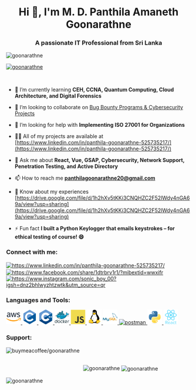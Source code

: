 <h1 align="center">Hi 👋, I'm M. D. Panthila Amaneth Goonarathne</h1>
<h3 align="center">A passionate IT Professional from Sri Lanka</h3>

<p align="left"> <img src="https://komarev.com/ghpvc/?username=goonarathne&label=Profile%20views&color=0e75b6&style=flat" alt="goonarathne" /> </p>

<p align="left"> <a href="https://github.com/ryo-ma/github-profile-trophy"><img src="https://github-profile-trophy.vercel.app/?username=goonarathne" alt="goonarathne" /></a> </p>

<p align="left"> <a href="https://twitter.com/" target="blank"><img src="https://img.shields.io/twitter/follow/?logo=twitter&style=for-the-badge" alt="" /></a> </p>

- 🌱 I’m currently learning **CEH, CCNA, Quantum Computing, Cloud Architecture, and Digital Forensics**

- 👯 I’m looking to collaborate on [Bug Bounty Programs & Cybersecurity Projects](https://tryhackme.com/)

- 🤝 I’m looking for help with **Implementing ISO 27001 for Organizations**

- 👨‍💻 All of my projects are available at [https://www.linkedin.com/in/panthila-goonarathne-525735217/](https://www.linkedin.com/in/panthila-goonarathne-525735217/)

- 💬 Ask me about **React, Vue, GSAP, Cybersecurity, Network Support, Penetration Testing, and Active Directory**

- 📫 How to reach me **panthilagoonarathne20@gmail.com**

- 📄 Know about my experiences [https://drive.google.com/file/d/1h2hXv5tKKi3CNQHZC2F52lWdy4nGA69a/view?usp=sharing](https://drive.google.com/file/d/1h2hXv5tKKi3CNQHZC2F52lWdy4nGA69a/view?usp=sharing)

- ⚡ Fun fact **I built a Python Keylogger that emails keystrokes – for ethical testing of course! 😄**

<h3 align="left">Connect with me:</h3>
<p align="left">
<a href="https://linkedin.com/in/https://www.linkedin.com/in/panthila-goonarathne-525735217/" target="blank"><img align="center" src="https://raw.githubusercontent.com/rahuldkjain/github-profile-readme-generator/master/src/images/icons/Social/linked-in-alt.svg" alt="https://www.linkedin.com/in/panthila-goonarathne-525735217/" height="30" width="40" /></a>
<a href="https://fb.com/https://www.facebook.com/share/1dtrbrv1r1/?mibextid=wwxifr" target="blank"><img align="center" src="https://raw.githubusercontent.com/rahuldkjain/github-profile-readme-generator/master/src/images/icons/Social/facebook.svg" alt="https://www.facebook.com/share/1dtrbrv1r1/?mibextid=wwxifr" height="30" width="40" /></a>
<a href="https://instagram.com/https://www.instagram.com/sonic_boy_00?igsh=dnz2bhlwyzhtzwtk&utm_source=qr" target="blank"><img align="center" src="https://raw.githubusercontent.com/rahuldkjain/github-profile-readme-generator/master/src/images/icons/Social/instagram.svg" alt="https://www.instagram.com/sonic_boy_00?igsh=dnz2bhlwyzhtzwtk&utm_source=qr" height="30" width="40" /></a>
</p>

<h3 align="left">Languages and Tools:</h3>
<p align="left"> <a href="https://aws.amazon.com" target="_blank" rel="noreferrer"> <img src="https://raw.githubusercontent.com/devicons/devicon/master/icons/amazonwebservices/amazonwebservices-original-wordmark.svg" alt="aws" width="40" height="40"/> </a> <a href="https://www.cprogramming.com/" target="_blank" rel="noreferrer"> <img src="https://raw.githubusercontent.com/devicons/devicon/master/icons/c/c-original.svg" alt="c" width="40" height="40"/> </a> <a href="https://www.w3schools.com/cpp/" target="_blank" rel="noreferrer"> <img src="https://raw.githubusercontent.com/devicons/devicon/master/icons/cplusplus/cplusplus-original.svg" alt="cplusplus" width="40" height="40"/> </a> <a href="https://www.docker.com/" target="_blank" rel="noreferrer"> <img src="https://raw.githubusercontent.com/devicons/devicon/master/icons/docker/docker-original-wordmark.svg" alt="docker" width="40" height="40"/> </a> <a href="https://developer.mozilla.org/en-US/docs/Web/JavaScript" target="_blank" rel="noreferrer"> <img src="https://raw.githubusercontent.com/devicons/devicon/master/icons/javascript/javascript-original.svg" alt="javascript" width="40" height="40"/> </a> <a href="https://www.linux.org/" target="_blank" rel="noreferrer"> <img src="https://raw.githubusercontent.com/devicons/devicon/master/icons/linux/linux-original.svg" alt="linux" width="40" height="40"/> </a> <a href="https://www.mysql.com/" target="_blank" rel="noreferrer"> <img src="https://raw.githubusercontent.com/devicons/devicon/master/icons/mysql/mysql-original-wordmark.svg" alt="mysql" width="40" height="40"/> </a> <a href="https://postman.com" target="_blank" rel="noreferrer"> <img src="https://www.vectorlogo.zone/logos/getpostman/getpostman-icon.svg" alt="postman" width="40" height="40"/> </a> <a href="https://www.python.org" target="_blank" rel="noreferrer"> <img src="https://raw.githubusercontent.com/devicons/devicon/master/icons/python/python-original.svg" alt="python" width="40" height="40"/> </a> <a href="https://reactjs.org/" target="_blank" rel="noreferrer"> <img src="https://raw.githubusercontent.com/devicons/devicon/master/icons/react/react-original-wordmark.svg" alt="react" width="40" height="40"/> </a> </p>

<h3 align="left">Support:</h3>
<p><a href="https://www.buymeacoffee.com/buymeacoffee/goonarathne"> <img align="left" src="https://cdn.buymeacoffee.com/buttons/v2/default-yellow.png" height="50" width="210" alt="buymeacoffee/goonarathne" /></a></p><br><br>

<p><img align="left" src="https://github-readme-stats.vercel.app/api/top-langs?username=goonarathne&show_icons=true&locale=en&layout=compact" alt="goonarathne" /></p>

<p>&nbsp;<img align="center" src="https://github-readme-stats.vercel.app/api?username=goonarathne&show_icons=true&locale=en" alt="goonarathne" /></p>

<p><img align="center" src="https://github-readme-streak-stats.herokuapp.com/?user=goonarathne&" alt="goonarathne" /></p>
